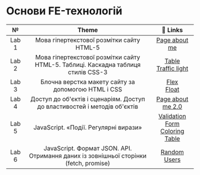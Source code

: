 # Основи FE-технологій

| № | Theme | 🔗 Links |
| :--------: | :-------: | :--: |
| Lab 1 | Мова гіпертекстової розмітки сайту HTML-5 | [Page about me](https://youn1on.github.io/Frontend-5-sem/lab1/) |
| Lab 2 | Мова гіпертекстової розмітки сайту HTML-5. Таблиці. Каскадна таблиця стилів CSS-3| [Table](https://youn1on.github.io/Frontend-5-sem/lab2/Task1/) <br />[Traffic light](https://youn1on.github.io/Frontend-5-sem/lab2/Task2/) |
| Lab 3 | Блочна верстка макету сайту за допомогою HTML і CSS | [Flex](https://youn1on.github.io/Frontend-5-sem/lab3/Flex/) <br />[Float](https://youn1on.github.io/Frontend-5-sem/lab3/Float/) |
| Lab 4 | Доступ до об'єктів і сценаріям. Доступ до властивостей і методів об'єктів | [Page about me 2.0](https://youn1on.github.io/Frontend-5-sem/lab4/) |
| Lab 5 | JavaScript. «Події. Регулярні вирази» | [Validation Form](https://youn1on.github.io/Frontend-5-sem/lab5/Task1/) <br />[Coloring Table](https://youn1on.github.io/Frontend-5-sem/lab5/Task2/) |
| Lab 6 | JavaScript. Формат JSON. API. Отримання даних із зовнішньої сторінки (fetch, promise) | [Random Users](https://youn1on.github.io/Frontend-5-sem/lab6/) |
